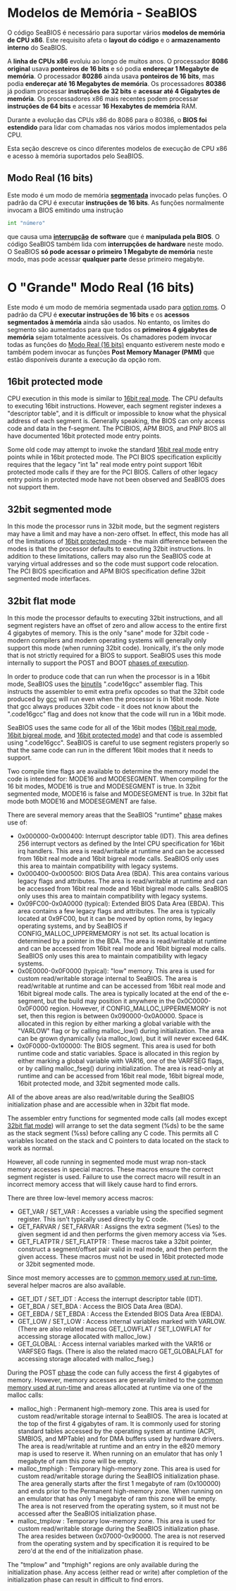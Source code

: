 # Modelos de Memória - SeaBIOS
O código SeaBIOS é necessário para suportar vários **modelos de memória de CPU x86**. Este requisito afeta o **layout do código** e o **armazenamento interno** do SeaBIOS.

A **linha de CPUs x86** evoluiu ao longo de muitos anos. O processador **8086 original** usava **ponteiros de 16 bits** e só podia **endereçar 1 Megabyte de memória**. O processador **80286** ainda usava **ponteiros de 16 bits**, mas podia **endereçar até 16 Megabytes de memória**. Os processadores **80386** já podiam processar **instruções de 32 bits** e **acessar até 4 Gigabytes de memória**. Os processadores x86 mais recentes podem processar **instruções de 64 bits** e acessar **16 Hexabytes de memória** RAM.

Durante a evolução das CPUs x86 do 8086 para o 80386, o **BIOS foi estendido** para lidar com chamadas nos vários modos implementados pela CPU.

Esta seção descreve os cinco diferentes modelos de execução de CPU x86 e acesso à memória suportados pelo SeaBIOS.

## Modo Real (16 bits)

Este modo é um modo de memória [**segmentada**](http://en.wikipedia.org/wiki/Memory_segmentation) invocado pelas funções. O padrão da CPU é executar **instruções de 16 bits**. As funções normalmente invocam a BIOS emitindo uma instrução 
```asm
int "número"
```
que causa uma [**interrupção**](http://en.wikipedia.org/wiki/Interrupt) **de software** que é **manipulada pela BIOS**. O código SeaBIOS também lida com **interrupções de hardware** neste modo. O SeaBIOS **só pode acessar o primeiro 1 Megabyte de memória** neste modo, mas pode acessar **qualquer parte** desse primeiro megabyte.

# O "Grande" Modo Real (16 bits)

Este modo é um modo de memória segmentada usado para [option roms](http://en.wikipedia.org/wiki/Option_ROM). O padrão da CPU é **executar instruções de 16 bits** e os **acessos segmentados à memória** ainda são usados. No entanto, os limites do segmento são aumentados para que todos os **primeiros 4 gigabytes de memória** sejam totalmente acessíveis. Os chamadores podem invocar todas as funções do [Modo Real (16 bits)](#Modo_Real_(16_bits)) enquanto estiverem neste modo e também podem invocar as funções **Post Memory Manager (PMM)** que estão disponíveis durante a execução da opção rom.

16bit protected mode
--------------------

CPU execution in this mode is similar to [16bit real mode](#16bit_real_mode). The CPU defaults to executing 16bit instructions. However, each segment register indexes a "descriptor table", and it is difficult or impossible to know what the physical address of each segment is. Generally speaking, the BIOS can only access code and data in the f-segment. The PCIBIOS, APM BIOS, and PNP BIOS all have documented 16bit protected mode entry points.

Some old code may attempt to invoke the standard [16bit real mode](#16bit_real_mode) entry points while in 16bit protected mode. The PCI BIOS specification explicitly requires that the legacy "int 1a" real mode entry point support 16bit protected mode calls if they are for the PCI BIOS. Callers of other legacy entry points in protected mode have not been observed and SeaBIOS does not support them.

32bit segmented mode
--------------------

In this mode the processor runs in 32bit mode, but the segment registers may have a limit and may have a non-zero offset. In effect, this mode has all of the limitations of [16bit protected mode](#16bit_protected_mode) - the main difference between the modes is that the processor defaults to executing 32bit instructions. In addition to these limitations, callers may also run the SeaBIOS code at varying virtual addresses and so the code must support code relocation. The PCI BIOS specification and APM BIOS specification define 32bit segmented mode interfaces.

32bit flat mode
---------------

In this mode the processor defaults to executing 32bit instructions, and all segment registers have an offset of zero and allow access to the entire first 4 gigabytes of memory. This is the only "sane" mode for 32bit code - modern compilers and modern operating systems will generally only support this mode (when running 32bit code). Ironically, it's the only mode that is not strictly required for a BIOS to support. SeaBIOS uses this mode internally to support the POST and BOOT [phases of execution](https://seabios.org/Execution_and_code_flow "Execution and code flow").

In order to produce code that can run when the processor is in a 16bit mode, SeaBIOS uses the [binutils](http://en.wikipedia.org/wiki/GNU_Binutils) ".code16gcc" assembler flag. This instructs the assembler to emit extra prefix opcodes so that the 32bit code produced by [gcc](http://en.wikipedia.org/wiki/GNU_Compiler_Collection) will run even when the processor is in 16bit mode. Note that gcc always produces 32bit code - it does not know about the ".code16gcc" flag and does not know that the code will run in a 16bit mode.

SeaBIOS uses the same code for all of the 16bit modes ([16bit real mode](#16bit_real_mode), [16bit bigreal mode](#16bit_bigreal_mode), and [16bit protected mode](#16bit_protected_mode)) and that code is assembled using ".code16gcc". SeaBIOS is careful to use segment registers properly so that the same code can run in the different 16bit modes that it needs to support.

Two compile time flags are available to determine the memory model the code is intended for: MODE16 and MODESEGMENT. When compiling for the 16 bit modes, MODE16 is true and MODESEGMENT is true. In 32bit segmented mode, MODE16 is false and MODESEGMENT is true. In 32bit flat mode both MODE16 and MODESEGMENT are false.

There are several memory areas that the SeaBIOS "runtime" [phase](https://seabios.org/Execution_and_code_flow "Execution and code flow") makes use of:

*   0x000000-0x000400: Interrupt descriptor table (IDT). This area defines 256 interrupt vectors as defined by the Intel CPU specification for 16bit irq handlers. This area is read/writable at runtime and can be accessed from 16bit real mode and 16bit bigreal mode calls. SeaBIOS only uses this area to maintain compatibility with legacy systems.
*   0x000400-0x000500: BIOS Data Area (BDA). This area contains various legacy flags and attributes. The area is read/writable at runtime and can be accessed from 16bit real mode and 16bit bigreal mode calls. SeaBIOS only uses this area to maintain compatibility with legacy systems.
*   0x09FC00-0x0A0000 (typical): Extended BIOS Data Area (EBDA). This area contains a few legacy flags and attributes. The area is typically located at 0x9FC00, but it can be moved by option roms, by legacy operating systems, and by SeaBIOS if CONFIG\_MALLOC\_UPPERMEMORY is not set. Its actual location is determined by a pointer in the BDA. The area is read/writable at runtime and can be accessed from 16bit real mode and 16bit bigreal mode calls. SeaBIOS only uses this area to maintain compatibility with legacy systems.
*   0x0E0000-0x0F0000 (typical): "low" memory. This area is used for custom read/writable storage internal to SeaBIOS. The area is read/writable at runtime and can be accessed from 16bit real mode and 16bit bigreal mode calls. The area is typically located at the end of the e-segment, but the build may position it anywhere in the 0x0C0000-0x0F0000 region. However, if CONFIG\_MALLOC\_UPPERMEMORY is not set, then this region is between 0x090000-0x0A0000. Space is allocated in this region by either marking a global variable with the "VARLOW" flag or by calling malloc\_low() during initialization. The area can be grown dynamically (via malloc\_low), but it will never exceed 64K.
*   0x0F0000-0x100000: The BIOS segment. This area is used for both runtime code and static variables. Space is allocated in this region by either marking a global variable with VAR16, one of the VARFSEG flags, or by calling malloc\_fseg() during initialization. The area is read-only at runtime and can be accessed from 16bit real mode, 16bit bigreal mode, 16bit protected mode, and 32bit segmented mode calls.

All of the above areas are also read/writable during the SeaBIOS initialization phase and are accessible when in 32bit flat mode.

The assembler entry functions for segmented mode calls (all modes except [32bit flat mode](#32bit_flat_mode)) will arrange to set the data segment (%ds) to be the same as the stack segment (%ss) before calling any C code. This permits all C variables located on the stack and C pointers to data located on the stack to work as normal.

However, all code running in segmented mode must wrap non-stack memory accesses in special macros. These macros ensure the correct segment register is used. Failure to use the correct macro will result in an incorrect memory access that will likely cause hard to find errors.

There are three low-level memory access macros:

*   GET\_VAR / SET\_VAR : Accesses a variable using the specified segment register. This isn't typically used directly by C code.
*   GET\_FARVAR / SET\_FARVAR : Assigns the extra segment (%es) to the given segment id and then performs the given memory access via %es.
*   GET\_FLATPTR / SET\_FLATPTR : These macros take a 32bit pointer, construct a segment/offset pair valid in real mode, and then perform the given access. These macros must not be used in 16bit protected mode or 32bit segmented mode.

Since most memory accesses are to [common memory used at run-time](#Common_memory_used_at_run-time), several helper macros are also available.

*   GET\_IDT / SET\_IDT : Access the interrupt descriptor table (IDT).
*   GET\_BDA / SET\_BDA : Access the BIOS Data Area (BDA).
*   GET\_EBDA / SET\_EBDA : Access the Extended BIOS Data Area (EBDA).
*   GET\_LOW / SET\_LOW : Access internal variables marked with VARLOW. (There are also related macros GET\_LOWFLAT / SET\_LOWFLAT for accessing storage allocated with malloc\_low.)
*   GET\_GLOBAL : Access internal variables marked with the VAR16 or VARFSEG flags. (There is also the related macro GET\_GLOBALFLAT for accessing storage allocated with malloc\_fseg.)

During the POST [phase](https://seabios.org/Execution_and_code_flow "Execution and code flow") the code can fully access the first 4 gigabytes of memory. However, memory accesses are generally limited to the [common memory used at run-time](#Common_memory_used_at_run-time) and areas allocated at runtime via one of the malloc calls:

*   malloc\_high : Permanent high-memory zone. This area is used for custom read/writable storage internal to SeaBIOS. The area is located at the top of the first 4 gigabytes of ram. It is commonly used for storing standard tables accessed by the operating system at runtime (ACPI, SMBIOS, and MPTable) and for DMA buffers used by hardware drivers. The area is read/writable at runtime and an entry in the e820 memory map is used to reserve it. When running on an emulator that has only 1 megabyte of ram this zone will be empty.
*   malloc\_tmphigh : Temporary high-memory zone. This area is used for custom read/writable storage during the SeaBIOS initialization phase. The area generally starts after the first 1 megabyte of ram (0x100000) and ends prior to the Permanent high-memory zone. When running on an emulator that has only 1 megabyte of ram this zone will be empty. The area is not reserved from the operating system, so it must not be accessed after the SeaBIOS initialization phase.
*   malloc\_tmplow : Temporary low-memory zone. This area is used for custom read/writable storage during the SeaBIOS initialization phase. The area resides between 0x07000-0x90000. The area is not reserved from the operating system and by specification it is required to be zero'd at the end of the initialization phase.

The "tmplow" and "tmphigh" regions are only available during the initialization phase. Any access (either read or write) after completion of the initialization phase can result in difficult to find errors.

